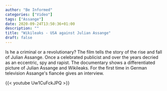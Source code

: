 ```yaml
---
author: "Be Informed"
categories: ["Video"]
tags: ["Assange"]
date: 2020-09-24T13:50:36+01:00
description: ""
title: "Wikileaks - USA against Julian Assange"
draft: false
---
```


Is he a criminal or a revolutionary?  The film tells the story of the rise and fall of Julian Assange. Once a celebrated publicist and over the years decried as an eccentric, spy and rapist. The documentary shows a differentiated picture of Julian Assange and Wikileaks. For the first time in German television Assange's fiancée gives an interview.

{{< youtube Uw1CuFckJPQ >}}